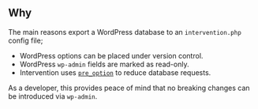 ## Why

The main reasons export a WordPress database to an `intervention.php` config file;

* WordPress options can be placed under version control.
* WordPress `wp-admin` fields are marked as read-only.
* Intervention uses [`pre_option`](https://developer.wordpress.org/reference/hooks/pre_option_option/) to reduce database requests.

As a developer, this provides peace of mind that no breaking changes can be introduced via `wp-admin`.
